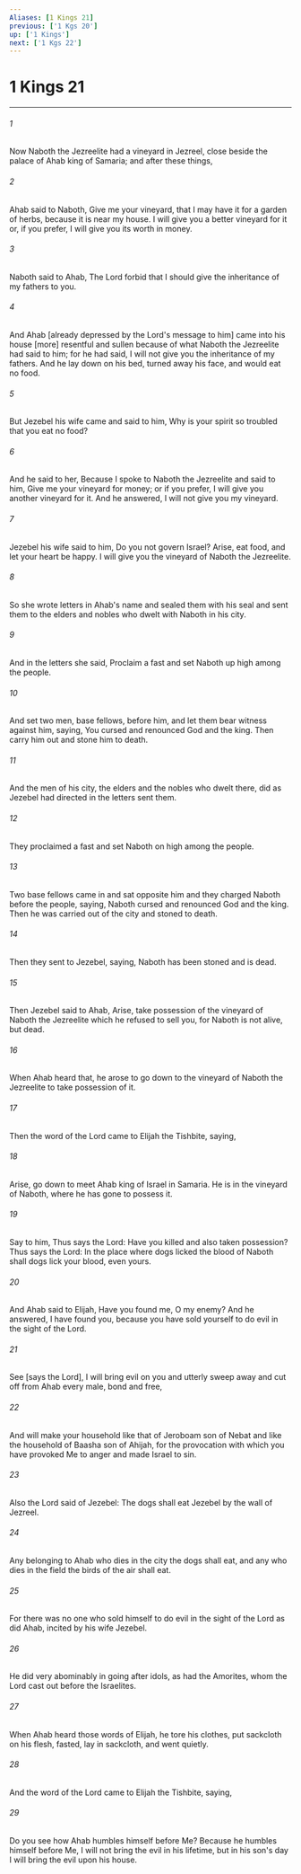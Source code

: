 ```yaml
---
Aliases: [1 Kings 21]
previous: ['1 Kgs 20']
up: ['1 Kings']
next: ['1 Kgs 22']
---
```

# 1 Kings 21

***

###### 1 

Now Naboth the Jezreelite had a vineyard in Jezreel, close beside the palace of Ahab king of Samaria; and after these things, 

###### 2 

Ahab said to Naboth, Give me your vineyard, that I may have it for a garden of herbs, because it is near my house. I will give you a better vineyard for it or, if you prefer, I will give you its worth in money. 

###### 3 

Naboth said to Ahab, The Lord forbid that I should give the inheritance of my fathers to you. 

###### 4 

And Ahab [already depressed by the Lord's message to him] came into his house [more] resentful and sullen because of what Naboth the Jezreelite had said to him; for he had said, I will not give you the inheritance of my fathers. And he lay down on his bed, turned away his face, and would eat no food. 

###### 5 

But Jezebel his wife came and said to him, Why is your spirit so troubled that you eat no food? 

###### 6 

And he said to her, Because I spoke to Naboth the Jezreelite and said to him, Give me your vineyard for money; or if you prefer, I will give you another vineyard for it. And he answered, I will not give you my vineyard. 

###### 7 

Jezebel his wife said to him, Do you not govern Israel? Arise, eat food, and let your heart be happy. I will give you the vineyard of Naboth the Jezreelite. 

###### 8 

So she wrote letters in Ahab's name and sealed them with his seal and sent them to the elders and nobles who dwelt with Naboth in his city. 

###### 9 

And in the letters she said, Proclaim a fast and set Naboth up high among the people. 

###### 10 

And set two men, base fellows, before him, and let them bear witness against him, saying, You cursed and renounced God and the king. Then carry him out and stone him to death. 

###### 11 

And the men of his city, the elders and the nobles who dwelt there, did as Jezebel had directed in the letters sent them. 

###### 12 

They proclaimed a fast and set Naboth on high among the people. 

###### 13 

Two base fellows came in and sat opposite him and they charged Naboth before the people, saying, Naboth cursed and renounced God and the king. Then he was carried out of the city and stoned to death. 

###### 14 

Then they sent to Jezebel, saying, Naboth has been stoned and is dead. 

###### 15 

Then Jezebel said to Ahab, Arise, take possession of the vineyard of Naboth the Jezreelite which he refused to sell you, for Naboth is not alive, but dead. 

###### 16 

When Ahab heard that, he arose to go down to the vineyard of Naboth the Jezreelite to take possession of it. 

###### 17 

Then the word of the Lord came to Elijah the Tishbite, saying, 

###### 18 

Arise, go down to meet Ahab king of Israel in Samaria. He is in the vineyard of Naboth, where he has gone to possess it. 

###### 19 

Say to him, Thus says the Lord: Have you killed and also taken possession? Thus says the Lord: In the place where dogs licked the blood of Naboth shall dogs lick your blood, even yours. 

###### 20 

And Ahab said to Elijah, Have you found me, O my enemy? And he answered, I have found you, because you have sold yourself to do evil in the sight of the Lord. 

###### 21 

See [says the Lord], I will bring evil on you and utterly sweep away and cut off from Ahab every male, bond and free, 

###### 22 

And will make your household like that of Jeroboam son of Nebat and like the household of Baasha son of Ahijah, for the provocation with which you have provoked Me to anger and made Israel to sin. 

###### 23 

Also the Lord said of Jezebel: The dogs shall eat Jezebel by the wall of Jezreel. 

###### 24 

Any belonging to Ahab who dies in the city the dogs shall eat, and any who dies in the field the birds of the air shall eat. 

###### 25 

For there was no one who sold himself to do evil in the sight of the Lord as did Ahab, incited by his wife Jezebel. 

###### 26 

He did very abominably in going after idols, as had the Amorites, whom the Lord cast out before the Israelites. 

###### 27 

When Ahab heard those words of Elijah, he tore his clothes, put sackcloth on his flesh, fasted, lay in sackcloth, and went quietly. 

###### 28 

And the word of the Lord came to Elijah the Tishbite, saying, 

###### 29 

Do you see how Ahab humbles himself before Me? Because he humbles himself before Me, I will not bring the evil in his lifetime, but in his son's day I will bring the evil upon his house.
